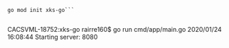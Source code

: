 
```
go mod init xks-go```


```
CACSVML-18752:xks-go rairre160$ go run cmd/app/main.go
2020/01/24 16:08:44 Starting server: 8080
```
